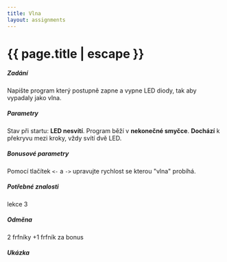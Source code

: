 ```yaml
---
title: Vlna
layout: assignments
---
```


# {{ page.title | escape }}

##### Zadání

Napište program který postupně zapne a vypne LED diody, tak aby vypadaly jako vlna.

##### Parametry

Stav při startu: **LED nesvítí**.
Program běží v **nekonečné smyčce**.
**Dochází** k překryvu mezi kroky, vždy svítí dvě LED.

##### Bonusové parametry
Pomocí tlačítek `<-` a `->` upravujte rychlost se kterou "vlna" probíhá. 

##### Potřebné znalosti

lekce 3

##### Odměna

2 frfníky
+1 frfník za bonus

##### Ukázka

<!-- FIXME: Add video -->
<!-- <video width="100%" controls>
  <source src="/video/guides/assignments_2_on_off_blink.mp4" type="video/mp4">
</video> -->